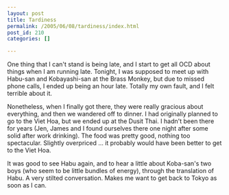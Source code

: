 ```yaml
---
layout: post
title: Tardiness
permalink: /2005/06/08/tardiness/index.html
post_id: 210
categories: []

---
```


 One thing that I can't stand is being late, and I start to get all <span class="caps">OCD</span> about things when I am running late. Tonight, I was supposed to meet up with Habu-san and Kobayashi-san at the Brass Monkey, but due to missed phone calls, I ended up being an hour late. Totally my own fault, and I felt terrible about it.




Nonetheless, when I finally got there, they were really gracious about everything, and then we wandered off to dinner. I had originally planned to go to the Viet Hoa, but we ended up at the Dusit Thai. I hadn't been there for years (Jen, James and I found ourselves there one night after some solid after work drinking). The food was pretty good, nothing too spectacular. Slightly overpriced ... it probably would have been better to get to the Viet Hoa.




It was good to see Habu again, and to hear a little about Koba-san's two boys (who seem to be little bundles of energy), through the translation of Habu. A very stilted conversation. Makes me want to get back to Tokyo as soon as I can.

